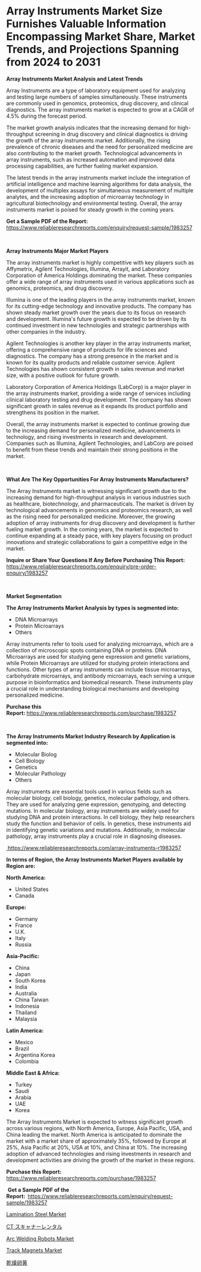 <p><h1>Array Instruments Market Size Furnishes Valuable Information Encompassing Market Share, Market Trends, and Projections Spanning from 2024 to 2031</h1></p><p><strong>Array Instruments Market Analysis and Latest Trends</strong></p>
<p><p>Array Instruments are a type of laboratory equipment used for analyzing and testing large numbers of samples simultaneously. These instruments are commonly used in genomics, proteomics, drug discovery, and clinical diagnostics. The array instruments market is expected to grow at a CAGR of 4.5% during the forecast period.</p><p>The market growth analysis indicates that the increasing demand for high-throughput screening in drug discovery and clinical diagnostics is driving the growth of the array instruments market. Additionally, the rising prevalence of chronic diseases and the need for personalized medicine are also contributing to the market growth. Technological advancements in array instruments, such as increased automation and improved data processing capabilities, are further fueling market expansion.</p><p>The latest trends in the array instruments market include the integration of artificial intelligence and machine learning algorithms for data analysis, the development of multiplex assays for simultaneous measurement of multiple analytes, and the increasing adoption of microarray technology in agricultural biotechnology and environmental testing. Overall, the array instruments market is poised for steady growth in the coming years.</p></p>
<p><strong>Get a Sample PDF of the Report:&nbsp;</strong> <a href="https://www.reliableresearchreports.com/enquiry/request-sample/1983257">https://www.reliableresearchreports.com/enquiry/request-sample/1983257</a></p>
<p>&nbsp;</p>
<p><strong>Array Instruments Major Market Players</strong></p>
<p><p>The array instruments market is highly competitive with key players such as Affymetrix, Agilent Technologies, Illumina, Arrayit, and Laboratory Corporation of America Holdings dominating the market. These companies offer a wide range of array instruments used in various applications such as genomics, proteomics, and drug discovery.</p><p>Illumina is one of the leading players in the array instruments market, known for its cutting-edge technology and innovative products. The company has shown steady market growth over the years due to its focus on research and development. Illumina's future growth is expected to be driven by its continued investment in new technologies and strategic partnerships with other companies in the industry.</p><p>Agilent Technologies is another key player in the array instruments market, offering a comprehensive range of products for life sciences and diagnostics. The company has a strong presence in the market and is known for its quality products and reliable customer service. Agilent Technologies has shown consistent growth in sales revenue and market size, with a positive outlook for future growth.</p><p>Laboratory Corporation of America Holdings (LabCorp) is a major player in the array instruments market, providing a wide range of services including clinical laboratory testing and drug development. The company has shown significant growth in sales revenue as it expands its product portfolio and strengthens its position in the market.</p><p>Overall, the array instruments market is expected to continue growing due to the increasing demand for personalized medicine, advancements in technology, and rising investments in research and development. Companies such as Illumina, Agilent Technologies, and LabCorp are poised to benefit from these trends and maintain their strong positions in the market.</p></p>
<p>&nbsp;</p>
<p><strong>What Are The Key Opportunities For Array Instruments Manufacturers?</strong></p>
<p><p>The Array Instruments market is witnessing significant growth due to the increasing demand for high-throughput analysis in various industries such as healthcare, biotechnology, and pharmaceuticals. The market is driven by technological advancements in genomics and proteomics research, as well as the rising need for personalized medicine. Moreover, the growing adoption of array instruments for drug discovery and development is further fueling market growth. In the coming years, the market is expected to continue expanding at a steady pace, with key players focusing on product innovations and strategic collaborations to gain a competitive edge in the market.</p></p>
<p><strong>Inquire or Share Your Questions If Any Before Purchasing This Report:</strong> <a href="https://www.reliableresearchreports.com/enquiry/pre-order-enquiry/1983257">https://www.reliableresearchreports.com/enquiry/pre-order-enquiry/1983257</a></p>
<p>&nbsp;</p>
<p><strong>Market Segmentation</strong></p>
<p><strong>The Array Instruments Market Analysis by types is segmented into:</strong></p>
<p><ul><li>DNA Microarrays</li><li>Protein Microarrays</li><li>Others</li></ul></p>
<p><p>Array instruments refer to tools used for analyzing microarrays, which are a collection of microscopic spots containing DNA or proteins. DNA Microarrays are used for studying gene expression and genetic variations, while Protein Microarrays are utilized for studying protein interactions and functions. Other types of array instruments can include tissue microarrays, carbohydrate microarrays, and antibody microarrays, each serving a unique purpose in bioinformatics and biomedical research. These instruments play a crucial role in understanding biological mechanisms and developing personalized medicine.</p></p>
<p><strong>Purchase this Report:&nbsp;</strong><a href="https://www.reliableresearchreports.com/purchase/1983257">https://www.reliableresearchreports.com/purchase/1983257</a></p>
<p>&nbsp;</p>
<p><strong>The Array Instruments Market Industry Research by Application is segmented into:</strong></p>
<p><ul><li>Molecular Biolog</li><li>Cell Biology</li><li>Genetics</li><li>Molecular Pathology</li><li>Others</li></ul></p>
<p><p>Array instruments are essential tools used in various fields such as molecular biology, cell biology, genetics, molecular pathology, and others. They are used for analyzing gene expression, genotyping, and detecting mutations. In molecular biology, array instruments are widely used for studying DNA and protein interactions. In cell biology, they help researchers study the function and behavior of cells. In genetics, these instruments aid in identifying genetic variations and mutations. Additionally, in molecular pathology, array instruments play a crucial role in diagnosing diseases.</p></p>
<p><a href="https://www.reliableresearchreports.com/array-instruments-r1983257">&nbsp;https://www.reliableresearchreports.com/array-instruments-r1983257</a></p>
<p><strong>In terms of Region, the Array Instruments Market Players available by Region are:</strong></p>
<p>
    <p> <strong> North America: </strong>
        <ul>
            <li>United States</li>
            <li>Canada</li>
        </ul>
        </p> 
    <p> <strong> Europe: </strong>
        <ul>
            <li>Germany</li>
            <li>France</li>
            <li>U.K.</li>
            <li>Italy</li>
            <li>Russia</li>
        </ul>
        </p> 
    <p> <strong> Asia-Pacific: </strong>
        <ul>
            <li>China</li>
            <li>Japan</li>
            <li>South Korea</li>
            <li>India</li>
            <li>Australia</li>
            <li>China Taiwan</li>
            <li>Indonesia</li>
            <li>Thailand</li>
            <li>Malaysia</li>
        </ul>
        </p> 
    <p> <strong> Latin America: </strong>
        <ul>
            <li>Mexico</li>
            <li>Brazil</li>
            <li>Argentina Korea</li>
            <li>Colombia</li>
        </ul>
        </p> 
    <p> <strong> Middle East & Africa: </strong>
        <ul>
            <li>Turkey</li>
            <li>Saudi</li>
            <li>Arabia</li>
            <li>UAE</li>
            <li>Korea</li>
        </ul>
    </p>
    </p>
<p><p>The Array Instruments Market is expected to witness significant growth across various regions, with North America, Europe, Asia Pacific, USA, and China leading the market. North America is anticipated to dominate the market with a market share of approximately 35%, followed by Europe at 25%, Asia Pacific at 20%, USA at 10%, and China at 10%. The increasing adoption of advanced technologies and rising investments in research and development activities are driving the growth of the market in these regions.</p></p>
<p><strong>Purchase this Report: </strong><a href="https://www.reliableresearchreports.com/purchase/1983257">https://www.reliableresearchreports.com/purchase/1983257</a></p>
<p>&nbsp;<strong>Get a Sample PDF of the Report:&nbsp;&nbsp;</strong><a href="https://www.reliableresearchreports.com/enquiry/request-sample/1983257">https://www.reliableresearchreports.com/enquiry/request-sample/1983257</a></p>
<p><strong></strong></p>
<p><p><a href="https://issuu.com/reportprime-2/docs/lamination-steel-market-size-2030.pptx">Lamination Steel Market</a></p><p><a href="https://github.com/moulafa/Market-Research-Report-List-1/blob/main/615099934057.md">CT スキャナーレンタル</a></p><p><a href="https://github.com/ruddyyedelwadw/Market-Research-Report-List-2/blob/main/arc-welding-robots-market.md">Arc Welding Robots Market</a></p><p><a href="https://issuu.com/reportprime-2/docs/track-magnets-market-size-2030.pptx">Track Magnets Market</a></p><p><a href="https://github.com/SantosDicki04/Market-Research-Report-List-1/blob/main/847811634058.md">乾燥卵黄</a></p></p>